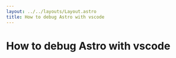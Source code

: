 ```yaml
---
layout: ../../layouts/Layout.astro
title: How to debug Astro with vscode
---
```


# How to debug Astro with vscode
